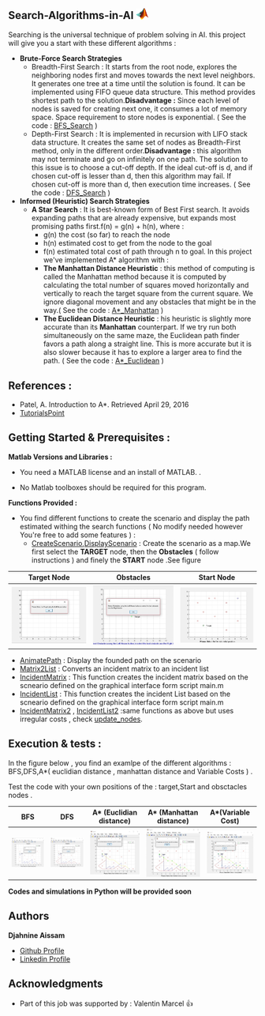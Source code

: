 ## Search-Algorithms-in-AI <img src="https://github.com/AissamDjahnine/Search-Algorithms-in-AI/blob/master/files./Matlab_Logo.png" width="25">

Searching is the universal technique of problem solving in AI. this project will give you a start with these different algorithms : 
- **Brute-Force Search Strategies**
    * Breadth-First Search : 
    It starts from the root node, explores the neighboring nodes first and moves towards the next level neighbors. It generates one          tree at a time until the solution is found. It can be implemented using FIFO queue data structure. This method provides shortest path to the solution.**Disadvantage :** Since each level of nodes is saved for creating next one, it consumes a lot of memory space. Space requirement to store nodes is exponential. ( See the code : [BFS_Search]( haha.com ) ) 
    * Depth-First Search :
    It is implemented in recursion with LIFO stack data structure. It creates the same set of nodes as Breadth-First method, only in the different order.**Disadvantage :** this algorithm may not terminate and go on infinitely on one path. The solution to this issue is to choose a cut-off depth. If the ideal cut-off is d, and if chosen cut-off is lesser than d, then this algorithm may fail. If chosen cut-off is more than d, then execution time increases. ( See the code : [DFS_Search]( haha.com ) ) 
- **Informed (Heuristic) Search Strategies**
    * **A Star Search** :
    It is best-known form of Best First search. It avoids expanding paths that are already expensive, but expands most promising paths first.f(n) = g(n) + h(n), where :         
      - g(n) the cost (so far) to reach the node
      - h(n) estimated cost to get from the node to the goal
      - f(n) estimated total cost of path through n to goal.
 In this project we've implemented A* algorithm with : 
      - **The Manhattan Distance Heuristic** : this method of computing is called the Manhattan method because it is computed by calculating the total number of squares moved horizontally and vertically to reach the target square from the current square. We ignore diagonal movement and any obstacles that might be in the way.( See the code : [A*_Manhattan]( haha.com ) ) 
      - **The Euclidean Distance Heuristic** : his heuristic is slightly more accurate than its **Manhattan** counterpart. If we try run both simultaneously on the same maze, the Euclidean path finder favors a path along a straight line. This is more accurate but it is also slower because it has to explore a larger area to find the path. ( See the code : [A*_Euclidean]( haha.com ) ) 
      
## References : 
  - Patel, A. Introduction to A*. Retrieved April 29, 2016
  - [TutorialsPoint](https://www.tutorialspoint.com/artificial_intelligence/artificial_intelligence_popular_search_algorithms.htm)
     
   
## Getting Started & Prerequisites :

**Matlab Versions and Libraries :** 

* You need a MATLAB license and an install of MATLAB. .

* No Matlab toolboxes should be required for this program. 

**Functions Provided :** 
   * You find different functions to create the scenario and display the path estimated withing the search functions ( No modify needed however You're free to add some features ) : 
       - [CreateScenario](https://github.com/AissamDjahnine/Search-Algorithms-in-AI/blob/master/CreateScenario.m),[DisplayScenario](https://github.com/AissamDjahnine/Search-Algorithms-in-AI/blob/master/DisplayScenario.m) : Create the scenario as a map.We first select the **TARGET** node, then the **Obstacles** ( follow instructions ) and finely the **START** node .See figure
       
       
Target Node        |    Obstacles         |      Start Node        
:-----------------:|:--------------------:|:-------------------:
<img src="https://github.com/AissamDjahnine/Search-Algorithms-in-AI/blob/master/files./target.jpg" width="250"> |  <img src="https://github.com/AissamDjahnine/Search-Algorithms-in-AI/blob/master/files./obstacle.jpg" width="250"> | <img src="https://github.com/AissamDjahnine/Search-Algorithms-in-AI/blob/master/files./start.jpg" width="250">

 - [AnimatePath](https://github.com/AissamDjahnine/Search-Algorithms-in-AI/blob/master/filesAnimatePath.m) : Display the founded path on the scenario
 - [Matrix2List](https://github.com/AissamDjahnine/Search-Algorithms-in-AI/blob/master/Matrix2List.m) : Converts an incident matrix to an incident list
 - [IncidentMatrix](https://github.com/AissamDjahnine/Search-Algorithms-in-AI/blob/master/IncidentMatrix.m) : This function creates the incident matrix based on the scneario defined on the graphical interface form script main.m
 - [IncidentList](https://github.com/AissamDjahnine/Search-Algorithms-in-AI/blob/master/IncidentList.m) : This function creates the incident List based on the scneario defined on the graphical interface form script main.m
 - [IncidentMatrix2](https://github.com/AissamDjahnine/Search-Algorithms-in-AI/blob/master/IncidentMatrix2.m) , [IncidentList2](https://github.com/AissamDjahnine/Search-Algorithms-in-AI/blob/master/IncidentList2.m) :same functions as above but uses irregular costs , check [update_nodes](https://github.com/AissamDjahnine/Search-Algorithms-in-AI/blob/master/Updates_Nodes.m).
      
           
## Execution & tests : 
   In the figure below , you find an examlpe of the different algorithms : BFS,DFS,A*( euclidian distance , manhattan distance and Variable Costs ) .

Test the code with your own positions of the : target,Start and obsctacles nodes .


BFS       | DFS    |  A* (Euclidian distance) | A* (Manhattan distance) | A*(Variable Cost)            
:--------:|:------:|:------------------------:|:-----------------------:|:----------------:
<img src="https://github.com/AissamDjahnine/Search-Algorithms-in-AI/blob/master/files./BFS.jpg" width="250"> |  <img src="https://github.com/AissamDjahnine/Search-Algorithms-in-AI/blob/master/files./DFS.jpg" width="250"> | <img src="https://github.com/AissamDjahnine/Search-Algorithms-in-AI/blob/master/files./Astareuc.jpg" width="250"> | <img src="https://github.com/AissamDjahnine/Search-Algorithms-in-AI/blob/master/files./Astarmann.jpg" width="250"> | <img src="https://github.com/AissamDjahnine/Search-Algorithms-in-AI/blob/master/Astarvariab.jpg" width="250">  

**Codes and simulations in Python will be provided soon**


## Authors

**Djahnine Aissam**  
- [Github Profile](https://github.com/AissamDjahnine)
- [Linkedin Profile](https://www.linkedin.com/in/aissamdjahnine/)


## Acknowledgments

* Part of this job was supported by : Valentin Marcel  :thumbsup:



